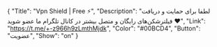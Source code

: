 {
"Title": "Vpn Shield | Free ⚡️",
"Description": "لطفا برای حمایت و دریافت فیلترشکن‌های رایگان و متصل بیشتر در کانال تلگرام ما عضو شوید ♥️",
"Link": "https://t.me/+-z966h9zLmthMjdk",
"Color": "#00BCD4",
"Button": "عضویت",
"Show": "on"
}
